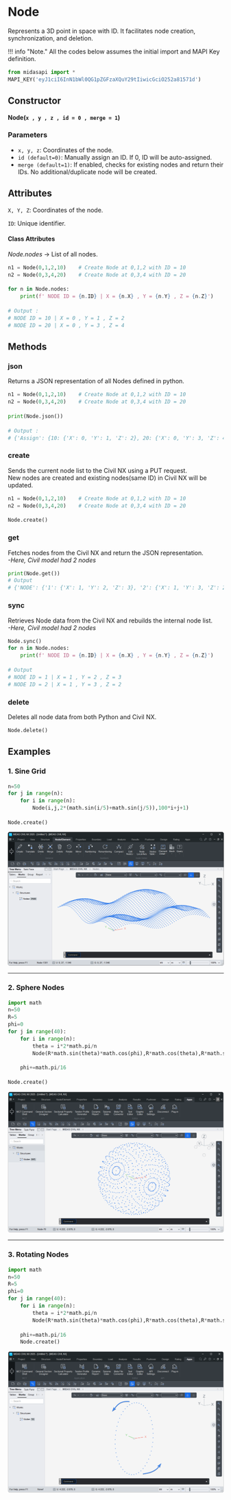 # Node
Represents a 3D point in space with ID.
It facilitates node creation, synchronization, and deletion.

!!! info "Note."
    All the codes below assumes the initial import and MAPI Key definition.

```py
from midasapi import *
MAPI_KEY('eyJ1ciI6InN1bWl0QG1pZGFzaXQuY29tIiwicGciO252a81571d')
```


## Constructor
**Node(`x , y , z , id = 0 , merge = 1`)**

### Parameters
* `x, y, z`: Coordinates of the node.
* `id (default=0)`: Manually assign an ID.   If 0, ID will be auto-assigned.
* `merge (default=1)`: If enabled, checks for existing nodes and return their IDs.  No additional/duplicate node will be created.


## Attributes

`X, Y, Z`: Coordinates of the node.

`ID`: Unique identifier.

#### Class Attributes

*Node.nodes* -> List of all nodes.

```py
n1 = Node(0,1,2,10)    # Create Node at 0,1,2 with ID = 10
n2 = Node(0,3,4,20)    # Create Node at 0,3,4 with ID = 20

for n in Node.nodes:
    print(f' NODE ID = {n.ID} | X = {n.X} , Y = {n.Y} , Z = {n.Z}')

# Output :
# NODE ID = 10 | X = 0 , Y = 1 , Z = 2
# NODE ID = 20 | X = 0 , Y = 3 , Z = 4

```


## Methods

### <font style="font-size:0px">Node.</font>json 
Returns a JSON representation of all Nodes defined in python.

```py
n1 = Node(0,1,2,10)    # Create Node at 0,1,2 with ID = 10
n2 = Node(0,3,4,20)    # Create Node at 0,3,4 with ID = 20

print(Node.json())

# Output :
# {'Assign': {10: {'X': 0, 'Y': 1, 'Z': 2}, 20: {'X': 0, 'Y': 3, 'Z': 4}}}

```

### <font style="font-size:0px">Node.</font>create
Sends the current node list to the Civil NX using a PUT request.  
New nodes are created and existing nodes(same ID) in Civil NX will be updated.

```py
n1 = Node(0,1,2,10)    # Create Node at 0,1,2 with ID = 10
n2 = Node(0,3,4,20)    # Create Node at 0,3,4 with ID = 20

Node.create()

```

### <font style="font-size:0px">Node.</font>get
Fetches nodes from the Civil NX and return the JSON representation.  
*-Here, Civil model had 2 nodes* 
```py
print(Node.get())
# Output
# {'NODE': {'1': {'X': 1, 'Y': 2, 'Z': 3}, '2': {'X': 1, 'Y': 3, 'Z': 2}}}
```

### <font style="font-size:0px">Node.</font>sync
Retrieves Node data from the Civil NX and rebuilds the internal node list.  
*-Here, Civil model had 2 nodes* 
```py
Node.sync()
for n in Node.nodes:
    print(f' NODE ID = {n.ID} | X = {n.X} , Y = {n.Y} , Z = {n.Z}')

# Output
# NODE ID = 1 | X = 1 , Y = 2 , Z = 3
# NODE ID = 2 | X = 1 , Y = 3 , Z = 2

```


### <font style="font-size:0px">Node.</font>delete
Deletes all node data from both Python and Civil NX.

```py
Node.delete()
```

## Examples

### 1. Sine Grid

```py
n=50
for j in range(n):
    for i in range(n):
        Node(i,j,2*(math.sin(i/5)+math.sin(j/5)),100*i+j+1)

Node.create()
```
![NODE GRID](assets/node_grid.png)

---------------------------------------------------------

### 2. Sphere Nodes

```py
import math
n=50
R=5
phi=0
for j in range(40):
    for i in range(n):
        theta = i*2*math.pi/n
        Node(R*math.sin(theta)*math.cos(phi),R*math.cos(theta),R*math.sin(theta)*math.sin(phi))

    phi+=math.pi/16
    
Node.create()
```
![NODE GRID](assets/node_sphere.png)

---------------------------------------------------------

### 3. Rotating Nodes

```py
import math
n=50
R=5
phi=0
for j in range(40):
    for i in range(n):
        theta = i*2*math.pi/n
        Node(R*math.sin(theta)*math.cos(phi),R*math.cos(theta),R*math.sin(theta)*math.sin(phi),i+1)

    phi+=math.pi/16
    Node.create()
```
![NODE GRID](assets/node_rotate.png)